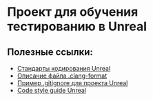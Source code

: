 ﻿# Проект для обучения тестированию в Unreal

## Полезные ссылки:

- [Стандарты кодирования Unreal](https://docs.unrealengine.com/4.26/en-US/ProductionPipelines/DevelopmentSetup/CodingStandard/)
- [Описание файла .clang-format](https://clang.llvm.org/docs/ClangFormatStyleOptions.html)
- [Пример .gitignore для проекта Unreal](https://github.com/github/gitignore/blob/master/UnrealEngine.gitignore)
- [Code style guide Unreal](https://github.com/Allar/ue4-style-guide)
